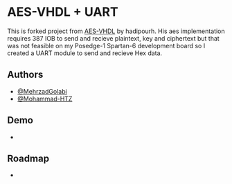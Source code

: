 
# AES-VHDL + UART

This is forked project from [AES-VHDL](https://github.com/hadipourh/AES-VHDL) by hadipourh. His aes implementation requires 387 IOB to send and recieve plaintext, key and ciphertext but that was not feasible on my Posedge-1 Spartan-6 development board so I created a UART module to send and recieve Hex data. 

## Authors

- [@MehrzadGolabi](https://github.com/MehrzadGolabi)
- [@Mohammad-HTZ](https://github.com/Mohammad-HTZ)


## Demo
-


## Roadmap

- 


